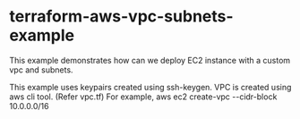 # terraform-aws-vpc-subnets-example
This example demonstrates how can we deploy EC2 instance with a custom vpc and subnets.

This example uses keypairs created using ssh-keygen.
VPC is created using aws cli tool. (Refer vpc.tf)
For example, aws ec2 create-vpc --cidr-block 10.0.0.0/16
